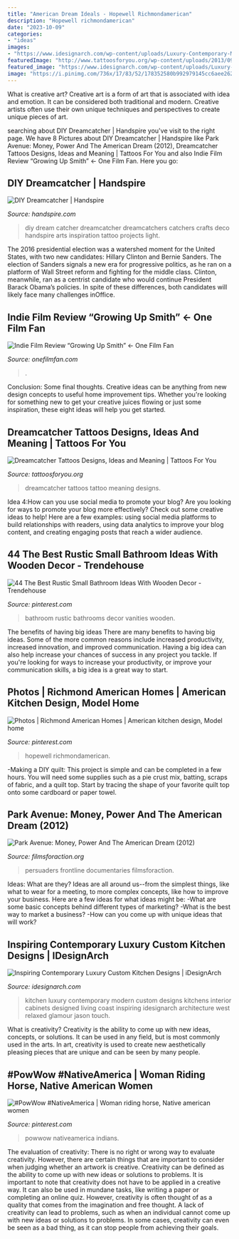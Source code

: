 ```yaml
---
title: "American Dream Ideals - Hopewell Richmondamerican"
description: "Hopewell richmondamerican"
date: "2023-10-09"
categories:
- "ideas"
images:
- "https://www.idesignarch.com/wp-content/uploads/Luxury-Contemporary-Modern-Custom-Kitchen-Design_5.jpg"
featuredImage: "http://www.tattoosforyou.org/wp-content/uploads/2013/09/Small-Dreamcatcher-Tattoo.jpg"
featured_image: "https://www.idesignarch.com/wp-content/uploads/Luxury-Contemporary-Modern-Custom-Kitchen-Design_5.jpg"
image: "https://i.pinimg.com/736x/17/83/52/178352580b992979145cc6aee262d22e.jpg"
---
```



What is creative art?
Creative art is a form of art that is associated with idea and emotion. It can be considered both traditional and modern. Creative artists often use their own unique techniques and perspectives to create unique pieces of art.

	

		
searching about DIY Dreamcatcher | Handspire you've visit to the right page. We have 8 Pictures about DIY Dreamcatcher | Handspire like Park Avenue: Money, Power And The American Dream (2012), Dreamcatcher Tattoos Designs, Ideas and Meaning | Tattoos For You and also Indie Film Review “Growing Up Smith” ← One Film Fan. Here you go:
		
    
## DIY Dreamcatcher | Handspire

<img loading=lazy src="https://handspire.com/wp-content/uploads/2013/11/diy-dream-catcher.jpg" onerror="this.onerror=null;this.src='https://tse4.mm.bing.net/th?id=OIP.iMkSCF-SQ-Jzgw8PqjxdYAHaQ7&amp;pid=15.1';" alt="DIY Dreamcatcher | Handspire">

_Source: handspire.com_

>diy dream catcher dreamcatcher dreamcatchers catchers crafts deco handspire arts inspiration tattoo projects light. 

	

The 2016 presidential election was a watershed moment for the United States, with two new candidates: Hillary Clinton and Bernie Sanders. The election of Sanders signals a new era for progressive politics, as he ran on a platform of Wall Street reform and fighting for the middle class. Clinton, meanwhile, ran as a centrist candidate who would continue President Barack Obama’s policies. In spite of these differences, both candidates will likely face many challenges inOffice.

    
## Indie Film Review “Growing Up Smith” ← One Film Fan

<img loading=lazy src="https://onefilmfan.com/wp-content/uploads/2017/03/Growing-Up-Smith2.jpg" onerror="this.onerror=null;this.src='https://tse3.mm.bing.net/th?id=OIP.YlMtiLs1OLCk-rUPs5DptAHaD5&amp;pid=15.1';" alt="Indie Film Review “Growing Up Smith” ← One Film Fan">

_Source: onefilmfan.com_

>. 

	

Conclusion: Some final thoughts.
Creative ideas can be anything from new design concepts to useful home improvement tips. Whether you're looking for something new to get your creative juices flowing or just some inspiration, these eight ideas will help you get started.

    
## Dreamcatcher Tattoos Designs, Ideas And Meaning | Tattoos For You

<img loading=lazy src="http://www.tattoosforyou.org/wp-content/uploads/2013/09/Small-Dreamcatcher-Tattoo.jpg" onerror="this.onerror=null;this.src='https://tse1.mm.bing.net/th?id=OIP.Q6AV3ULSeOHsuD5KJxDu1AHaLE&amp;pid=15.1';" alt="Dreamcatcher Tattoos Designs, Ideas and Meaning | Tattoos For You">

_Source: tattoosforyou.org_

>dreamcatcher tattoos tattoo meaning designs. 

	

Idea 4:How can you use social media to promote your blog?
Are you looking for ways to promote your blog more effectively? Check out some creative ideas to help! Here are a few examples: using social media platforms to build relationships with readers, using data analytics to improve your blog content, and creating engaging posts that reach a wider audience.

    
## 44 The Best Rustic Small Bathroom Ideas With Wooden Decor - Trendehouse

<img loading=lazy src="https://i.pinimg.com/736x/1b/23/65/1b236593f56e3c237205608050835c7d.jpg" onerror="this.onerror=null;this.src='https://tse2.mm.bing.net/th?id=OIP.R5_vRgd67XNjg_TxIJmUVgHaLL&amp;pid=15.1';" alt="44 The Best Rustic Small Bathroom Ideas With Wooden Decor - Trendehouse">

_Source: pinterest.com_

>bathroom rustic bathrooms decor vanities wooden. 

	

The benefits of having big ideas
There are many benefits to having big ideas. Some of the more common reasons include increased productivity, increased innovation, and improved communication. Having a big idea can also help increase your chances of success in any project you tackle. If you're looking for ways to increase your productivity, or improve your communication skills, a big idea is a great way to start.

    
## Photos | Richmond American Homes | American Kitchen Design, Model Home

<img loading=lazy src="https://i.pinimg.com/736x/35/74/61/35746141984f883fa4b7003fc4c063fe.jpg" onerror="this.onerror=null;this.src='https://tse4.mm.bing.net/th?id=OIP.4w6yieBGgBPpuqbq7VGTxwHaEV&amp;pid=15.1';" alt="Photos | Richmond American Homes | American kitchen design, Model home">

_Source: pinterest.com_

>hopewell richmondamerican. 

	

-Making a DIY quilt: This project is simple and can be completed in a few hours. You will need some supplies such as a pie crust mix, batting, scraps of fabric, and a quilt top. Start by tracing the shape of your favorite quilt top onto some cardboard or paper towel.

    
## Park Avenue: Money, Power And The American Dream (2012)

<img loading=lazy src="https://www.filmsforaction.org/img/o/153b53f0-191e-4e3f-ba97-08c524349633.jpg" onerror="this.onerror=null;this.src='https://tse4.mm.bing.net/th?id=OIP.iRWPNePyiiNiC-UV0U7vFgFZC0&amp;pid=15.1';" alt="Park Avenue: Money, Power And The American Dream (2012)">

_Source: filmsforaction.org_

>persuaders frontline documentaries filmsforaction. 

	

Ideas: What are they?
Ideas are all around us--from the simplest things, like what to wear for a meeting, to more complex concepts, like how to improve your business. Here are a few ideas for what ideas might be: 
-What are some basic concepts behind different types of marketing? 
-What is the best way to market a business? 
-How can you come up with unique ideas that will work?

    
## Inspiring Contemporary Luxury Custom Kitchen Designs | IDesignArch

<img loading=lazy src="https://www.idesignarch.com/wp-content/uploads/Luxury-Contemporary-Modern-Custom-Kitchen-Design_5.jpg" onerror="this.onerror=null;this.src='https://tse1.mm.bing.net/th?id=OIP.jOM0bJyVuAn7Lfv3fqsNBwHaE8&amp;pid=15.1';" alt="Inspiring Contemporary Luxury Custom Kitchen Designs | iDesignArch">

_Source: idesignarch.com_

>kitchen luxury contemporary modern custom designs kitchens interior cabinets designed living coast inspiring idesignarch architecture west relaxed glamour jason touch. 

	

What is creativity?
Creativity is the ability to come up with new ideas, concepts, or solutions. It can be used in any field, but is most commonly used in the arts. In art, creativity is used to create new aesthetically pleasing pieces that are unique and can be seen by many people.

    
## #PowWow #NativeAmerica | Woman Riding Horse, Native American Women

<img loading=lazy src="https://i.pinimg.com/736x/17/83/52/178352580b992979145cc6aee262d22e.jpg" onerror="this.onerror=null;this.src='https://tse2.mm.bing.net/th?id=OIP.eJoCpcPFDancsx9AXTuykgHaLH&amp;pid=15.1';" alt="#PowWow #NativeAmerica | Woman riding horse, Native american women">

_Source: pinterest.com_

>powwow nativeamerica indians. 

	

The evaluation of creativity: There is no right or wrong way to evaluate creativity. However, there are certain things that are important to consider when judging whether an artwork is creative.
Creativity can be defined as the ability to come up with new ideas or solutions to problems. It is important to note that creativity does not have to be applied in a creative way. It can also be used in mundane tasks, like writing a paper or completing an online quiz. However, creativity is often thought of as a quality that comes from the imagination and free thought. A lack of creativity can lead to problems, such as when an individual cannot come up with new ideas or solutions to problems. In some cases, creativity can even be seen as a bad thing, as it can stop people from achieving their goals.

